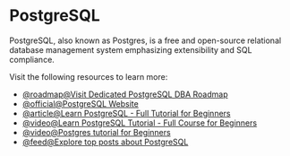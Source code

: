 # PostgreSQL

PostgreSQL, also known as Postgres, is a free and open-source relational database management system emphasizing extensibility and SQL compliance.

Visit the following resources to learn more:

- [@roadmap@Visit Dedicated PostgreSQL DBA Roadmap](https://roadmap.sh/postgresql-dba)
- [@official@PostgreSQL Website](https://www.postgresql.org/)
- [@article@Learn PostgreSQL - Full Tutorial for Beginners](https://www.postgresqltutorial.com/)
- [@video@Learn PostgreSQL Tutorial - Full Course for Beginners](https://www.youtube.com/watch?v=qw--VYLpxG4)
- [@video@Postgres tutorial for Beginners](https://www.youtube.com/watch?v=eMIxuk0nOkU)
- [@feed@Explore top posts about PostgreSQL](https://app.daily.dev/tags/postgresql?ref=roadmapsh)
